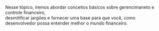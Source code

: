Nesse tópico, iremos abordar conceitos básicos sobre gerencimaneto e controle financeiro,  
desmitificar jargões e fornecer uma base para que você, como desenvolvedor possa entender melhor o mundo financeiro.

